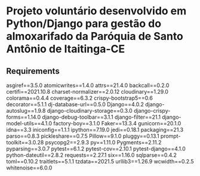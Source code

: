 # Projeto voluntário desenvolvido em Python/Django para gestão do almoxarifado da Paróquia de Santo Antônio de Itaitinga-CE

## Requirements

asgiref==3.5.0
atomicwrites==1.4.0
attrs==21.4.0
backcall==0.2.0
certifi==2021.10.8
charset-normalizer==2.0.12
cloudinary==1.29.0
colorama==0.4.4
coverage==6.3.2
crispy-bootstrap5==0.6
decorator==5.1.1
dj-database-url==0.5.0
Django==4.0.2
django-autoslug==1.9.8
django-cloudinary-storage==0.3.0
django-crispy-forms==1.14.0
django-debug-toolbar==3.1.1
django-filter==21.1
django-model-utils==4.1.0
factory-boy==3.1.0
Faker==13.3.4
gunicorn==20.1.0
idna==3.3
iniconfig==1.1.1
ipython==7.19.0
jedi==0.18.1
packaging==21.3
parso==0.8.3
pickleshare==0.7.5
Pillow==9.1.0
pluggy==0.13.1
prompt-toolkit==3.0.28
psycopg2==2.9.3
py==1.11.0
Pygments==2.11.2
pyparsing==3.0.7
pytest==6.1.2
pytest-cov==2.10.1
pytest-django==4.1.0
python-dateutil==2.8.2
requests==2.27.1
six==1.16.0
sqlparse==0.4.2
toml==0.10.2
traitlets==5.1.1
tzdata==2021.5
urllib3==1.26.9
wcwidth==0.2.5
whitenoise==6.0.0
